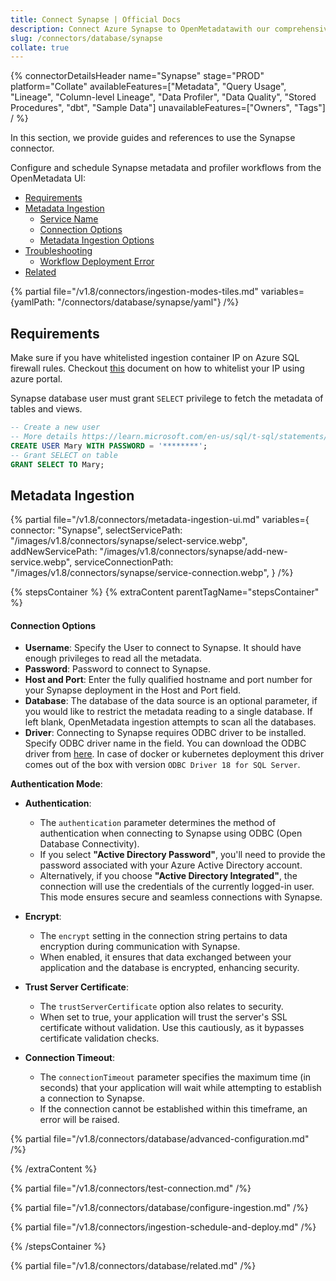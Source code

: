 ```yaml
---
title: Connect Synapse | Official Docs
description: Connect Azure Synapse to OpenMetadatawith our comprehensive database connector guide. Configure metadata extraction, lineage tracking, and profiling in minutes.
slug: /connectors/database/synapse
collate: true
---
```


{% connectorDetailsHeader
name="Synapse"
stage="PROD"
platform="Collate"
availableFeatures=["Metadata", "Query Usage", "Lineage", "Column-level Lineage", "Data Profiler", "Data Quality", "Stored Procedures", "dbt", "Sample Data"]
unavailableFeatures=["Owners", "Tags"]
/ %}

In this section, we provide guides and references to use the Synapse connector.

Configure and schedule Synapse metadata and profiler workflows from the OpenMetadata UI:

- [Requirements](#requirements)
- [Metadata Ingestion](#metadata-ingestion)
    - [Service Name](#service-name)
    - [Connection Options](#connection-options)
    - [Metadata Ingestion Options](#metadata-ingestion-options)
- [Troubleshooting](/connectors/database/synapse/troubleshooting)
  - [Workflow Deployment Error](#workflow-deployment-error)
- [Related](#related)

{% partial file="/v1.8/connectors/ingestion-modes-tiles.md" variables={yamlPath: "/connectors/database/synapse/yaml"} /%}

## Requirements

Make sure if you have whitelisted ingestion container IP on Azure SQL firewall rules. Checkout [this](https://learn.microsoft.com/en-us/azure/azure-sql/database/firewall-configure?view=azuresql#use-the-azure-portal-to-manage-server-level-ip-firewall-rules) document on how to whitelist your IP using azure portal.

Synapse database user must grant `SELECT` privilege to fetch the metadata of tables and views.

```sql
-- Create a new user
-- More details https://learn.microsoft.com/en-us/sql/t-sql/statements/create-user-transact-sql?view=sql-server-ver16
CREATE USER Mary WITH PASSWORD = '********';
-- Grant SELECT on table
GRANT SELECT TO Mary;
```

## Metadata Ingestion

{% partial 
  file="/v1.8/connectors/metadata-ingestion-ui.md" 
  variables={
    connector: "Synapse", 
    selectServicePath: "/images/v1.8/connectors/synapse/select-service.webp",
    addNewServicePath: "/images/v1.8/connectors/synapse/add-new-service.webp",
    serviceConnectionPath: "/images/v1.8/connectors/synapse/service-connection.webp",
} 
/%}

{% stepsContainer %}
{% extraContent parentTagName="stepsContainer" %}

#### Connection Options

- **Username**: Specify the User to connect to Synapse. It should have enough privileges to read all the metadata.
- **Password**: Password to connect to Synapse.
- **Host and Port**: Enter the fully qualified hostname and port number for your Synapse deployment in the Host and Port field.
- **Database**: The database of the data source is an optional parameter, if you would like to restrict the metadata reading to a single database. If left blank, OpenMetadata ingestion attempts to scan all the databases.
- **Driver**: Connecting to Synapse requires ODBC driver to be installed. Specify ODBC driver name in the field.
You can download the ODBC driver from [here](https://learn.microsoft.com/en-us/sql/connect/odbc/download-odbc-driver-for-sql-server?view=sql-server-ver16). In case of docker or kubernetes deployment this driver comes out of the box with version  `ODBC Driver 18 for SQL Server`.

**Authentication Mode**:

- **Authentication**:
   - The `authentication` parameter determines the method of authentication when connecting to Synapse using ODBC (Open Database Connectivity).
   - If you select **"Active Directory Password"**, you'll need to provide the password associated with your Azure Active Directory account.
   - Alternatively, if you choose **"Active Directory Integrated"**, the connection will use the credentials of the currently logged-in user. This mode ensures secure and seamless connections with Synapse.

- **Encrypt**:
   - The `encrypt` setting in the connection string pertains to data encryption during communication with Synapse.
   - When enabled, it ensures that data exchanged between your application and the database is encrypted, enhancing security.

- **Trust Server Certificate**:
   - The `trustServerCertificate` option also relates to security.
   - When set to true, your application will trust the server's SSL certificate without validation. Use this cautiously, as it bypasses certificate validation checks.

- **Connection Timeout**:
   - The `connectionTimeout` parameter specifies the maximum time (in seconds) that your application will wait while attempting to establish a connection to Synapse.
   - If the connection cannot be established within this timeframe, an error will be raised.

{% partial file="/v1.8/connectors/database/advanced-configuration.md" /%}

{% /extraContent %}

{% partial file="/v1.8/connectors/test-connection.md" /%}

{% partial file="/v1.8/connectors/database/configure-ingestion.md" /%}

{% partial file="/v1.8/connectors/ingestion-schedule-and-deploy.md" /%}

{% /stepsContainer %}

{% partial file="/v1.8/connectors/database/related.md" /%}
